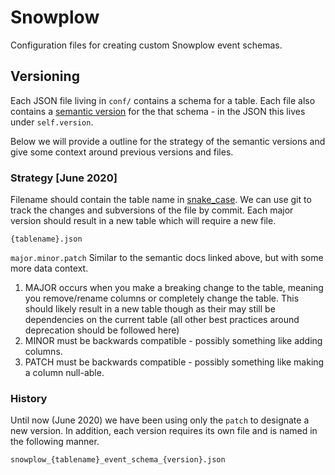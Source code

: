 # Snowplow

Configuration files for creating custom Snowplow event schemas.

## Versioning

Each JSON file living in `conf/` contains a schema for a table. Each file also
contains a [semantic version](https://semver.org/) for the that schema - in the JSON this lives under
`self.version`.

Below we will provide a outline for the strategy of the semantic versions and give some context around previous versions and files.

### Strategy [June 2020]

Filename should contain the table name in
[snake_case](https://en.wikipedia.org/wiki/Snake_case). We can use git to track
the changes and subversions of the file by commit. Each major version should
result in a new table which will require a new file.

`{tablename}.json`

`major.minor.patch` Similar to the semantic docs linked above, but with some
more data context.

1. MAJOR occurs when you make a breaking change to the table, meaning you
   remove/rename columns or completely change the table. This should likely result in a new
table though as their may still be dependencies on the current table (all other
best practices around deprecation should be followed here)
2. MINOR must be backwards compatible - possibly something like adding columns.
3. PATCH must be backwards compatible - possibly something like making
   a column null-able.

### History

Until now (June 2020) we have been using only the `patch` to designate a new
version. In addition, each version requires its own file and is named in the
following manner.

`snowplow_{tablename}_event_schema_{version}.json`

